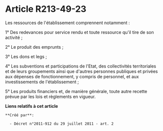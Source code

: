 # Article R213-49-23

Les ressources de l'établissement comprennent notamment :

1° Des redevances pour service rendu et toute ressource qu'il tire de son activité ;

2° Le produit des emprunts ;

3° Les dons et legs ;

4° Les subventions et participations de l'Etat, des collectivités territoriales et de leurs groupements ainsi que d'autres
personnes publiques et privées aux dépenses de fonctionnement, y compris de personnel, et aux investissements de
l'établissement ;

5° Les produits financiers et, de manière générale, toute autre recette prévue par les lois et règlements en vigueur.

**Liens relatifs à cet article**

	**Créé par**:

	  - Décret n°2011-912 du 29 juillet 2011 - art. 2
